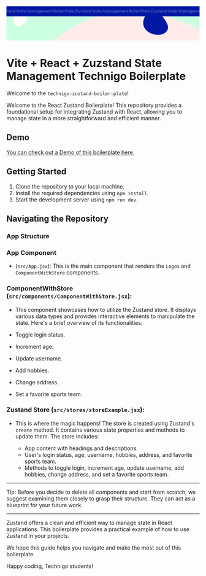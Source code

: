  <img src="/src/assets/boiler.svg" alt="Project Banner Image">

# Vite + React + Zuzstand State Management Technigo Boilerplate

Welcome to the `technigo-zustand-boiler-plate`!

Welcome to the React Zustand Boilerplate! This repository provides a foundational setup for integrating Zustand with React, allowing you to manage state in a more straightforward and efficient manner.

## Demo

[You can check out a Demo of this boilerplate here.](https://react-vite-zustand-boiler-plate.netlify.app/)

## Getting Started

1.  Clone the repository to your local machine.
2.  Install the required dependencies using `npm install`.
3.  Start the development server using `npm run dev`.

## Navigating the Repository

### App Structure

### App Component

- (`src/App.jsx`): This is the main component that renders the `Logos` and `ComponentWithStore` components.

### ComponentWithStore (`src/components/ComponentWithStore.jsx`):

- This component showcases how to utilize the Zustand store. It displays various data types and provides interactive elements to manipulate the state. Here's a brief overview of its functionalities:

- Toggle login status.
- Increment age.
- Update username.
- Add hobbies.
- Change address.
- Set a favorite sports team.

### Zustand Store (`src/stores/storeExample.jsx`):

- This is where the magic happens! The store is created using Zustand's `create` method. It contains various state properties and methods to update them. The store includes:

  - App content with headings and descriptions.
  - User's login status, age, username, hobbies, address, and favorite sports team.
  - Methods to toggle login, increment age, update username, add hobbies, change address, and set a favorite sports team.

---

Tip: Before you decide to delete all components and start from scratch, we suggest examining them closely to grasp their structure. They can act as a blueprint for your future work.

---

Zustand offers a clean and efficient way to manage state in React applications. This boilerplate provides a practical example of how to use Zustand in your projects.

We hope this guide helps you navigate and make the most out of this boilerplate.

Happy coding, Technigo students!
